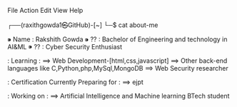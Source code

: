 File  Action  Edit  View  Help

┌──(raxithgowda1㉿GitHub)-[~]
└─$ cat about-me

⁍ Name : Rakshith Gowda
⁍ ??   : Bachelor of Engineering and technology in AI&ML
⁍ ??   : Cyber Security Enthusiast

: Learning :
==> Web Development-[html,css,javascript]
==> Other back-end languages like C,Python,php,MySql,MongoDB
==> Web Security researcher

: Certification Currently Preparing for :
==> ejpt 

: Working on :
==> Artificial Intelligence and Machine learning BTech student
